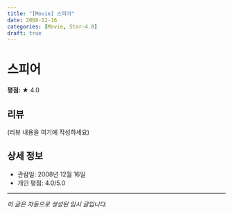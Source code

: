 ```yaml
---
title: "[Movie] 스피어"
date: 2008-12-16
categories: [Movie, Star-4.0]
draft: true
---
```


# 스피어

**평점:** ★ 4.0

## 리뷰

(리뷰 내용을 여기에 작성하세요)

## 상세 정보

- 관람일: 2008년 12월 16일
- 개인 평점: 4.0/5.0

---

*이 글은 자동으로 생성된 임시 글입니다.*
